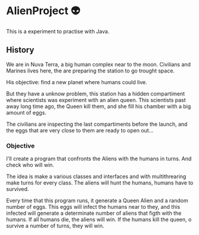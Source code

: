 # AlienProject :alien:
This is a experiment to practise with Java.

## History
We are in Nuva Terra, a big human complex near to the moon. Civilians and Marines lives here, the are preparing the station to go trought space. 

His objective: find a new planet where humans could live.

But they have a unknow problem, this station has a hidden compartiment where scientists was experiment with an alien queen. This scientists past away long time ago, the Queen kill them, and she fill his chamber with a big amount of eggs.

The civilians are inspecting the last compartiments before the launch, and the eggs that are very close to them are ready to open out...

### Objective
I'll create a program that confronts the Aliens with the humans in turns. And check who will win.

The idea is make a various classes and interfaces and with multithrearing make turns for every class. The aliens will hunt the humans, humans have to survived.

Every time that this program runs, it generate a Queen Alien and a random number of eggs. This eggs will infect the humans near to they, and this infected will generate a determinate number of aliens that figth with the humans. If all humans die, the aliens will win. If the humans kill the queen, o survive a number of turns, they will win.
